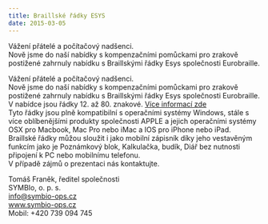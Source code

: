 ```yaml
---
title: Braillské řádky ESYS
date: 2015-03-05
---
```


Vážení přátelé a počítačový nadšenci.  
Nově jsme do naší nabídky s kompenzačními pomůckami pro zrakově postižené zahrnuly nabídku s Braillskými řádky Esys společnosti Eurobraille.  

Vážení přátelé a počítačový nadšenci.  
Nově jsme do naší nabídky s kompenzačními pomůckami pro zrakově postižené zahrnuly nabídku s Braillskými řádky Esys společnosti Eurobraille.  
V nabídce jsou řádky 12. až 80. znakové. [Více informací zde](/clanky/braillske-radky-esys/)  
Tyto řádky jsou plně kompatibilní s operačními systémy Windows, stále s více oblíbenějšími produkty společnosti APPLE a jejich operačními systémy OSX pro Macbook, Mac Pro nebo iMac a IOS pro iPhone nebo iPad.  
Braillské řádky můžou sloužit i jako mobilní zápisník díky jeho vestavěným funkcím jako je Poznámkový blok, Kalkulačka, budík, Diář bez nutnosti připojení k PC nebo mobilnímu telefonu.  
V případě zájmů o prezentaci nás kontaktujte.  

Tomáš Franěk, ředitel společnosti  
SYMBIo, o. p. s.  
[info@symbio-ops.cz](mailto:info@symbio-ops.cz)  
www.symbio-ops.cz  
Mobil: +420 739 094 745